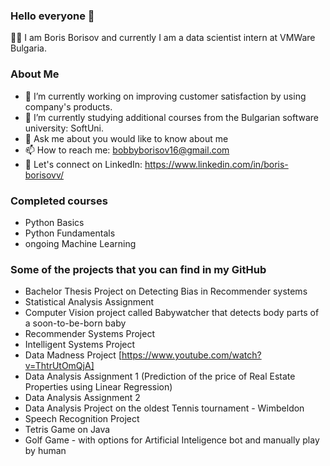  ### Hello everyone 👋
   🧑‍🎓 I am Boris Borisov and currently I am a data scientist intern at VMWare Bulgaria.

 ### About Me

- 🔭 I’m currently working on improving customer satisfaction by using company's products.
- 🌱 I’m currently studying additional courses from the Bulgarian software university: SoftUni.
- 💬 Ask me about you would like to know about me
- 📫 How to reach me: bobbyborisov16@gmail.com
- 👔 Let's connect on LinkedIn: https://www.linkedin.com/in/boris-borisovv/

### Completed courses

- Python Basics 
- Python Fundamentals
- ongoing Machine Learning

### Some of the projects that you can find in my GitHub

- Bachelor Thesis Project on Detecting Bias in Recommender systems
- Statistical Analysis Assignment
- Computer Vision project called Babywatcher that detects body parts of a soon-to-be-born baby 
- Recommender Systems Project
- Intelligent Systems Project 
- Data Madness Project [https://www.youtube.com/watch?v=ThtrUtOmQjA]
- Data Analysis Assignment 1 (Prediction of the price of Real Estate Properties using Linear Regression)
- Data Analysis Assignment 2 
- Data Analysis Project on the oldest Tennis tournament - Wimbeldon
- Speech Recognition Project
- Tetris Game on Java
- Golf Game - with options for Artificial Inteligence bot and manually play by human
